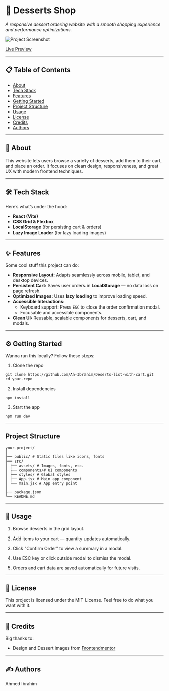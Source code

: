 # 🍰 Desserts Shop

_A responsive dessert ordering website with a smooth shopping experience and performance optimizations._

![Project Screenshot](./design/desktop-design-selected.jpg)

[Live Preview](https://ah-ibrahim.github.io/Desserts-list-with-cart)

---

## 📋 Table of Contents

-   [About](#-about)
-   [Tech Stack](#%EF%B8%8F-tech-stack)
-   [Features](#-features)
-   [Getting Started](#%EF%B8%8F-getting-started)
-   [Project Structure](#project-structure)
-   [Usage](#-usage)
-   [License](#-license)
-   [Credits](#-credits)
-   [Authors](#%EF%B8%8F-authors)

---

## 👋 About

This website lets users browse a variety of desserts, add them to their cart, and place an order. It focuses on clean design, responsiveness, and great UX with modern frontend techniques.

---

## 🛠️ Tech Stack

Here’s what’s under the hood:

-   **React (Vite)**
-   **CSS Grid & Flexbox**
-   **LocalStorage** (for persisting cart & orders)
-   **Lazy Image Loader** (for lazy loading images)

---

## ✨ Features

Some cool stuff this project can do:

-   **Responsive Layout:** Adapts seamlessly across mobile, tablet, and desktop devices.
-   **Persistent Cart:** Saves user orders in **LocalStorage** — no data loss on page refresh.
-   **Optimized Images:** Uses **lazy loading** to improve loading speed.
-   **Accessible Interactions:**
    -   Keyboard support: Press `ESC` to close the order confirmation modal.
    -   Focusable and accessible components.
-   **Clean UI:** Reusable, scalable components for desserts, cart, and modals.

---

## ⚙️ Getting Started

Wanna run this locally? Follow these steps:

1. Clone the repo

`git clone https://github.com/Ah-Ibrahim/Deserts-list-with-cart.git`\
`cd your-repo`

2. Install dependencies

`npm install`

3. Start the app

`npm run dev`

---

## Project Structure

```
your-project/
│
├── public/ # Static files like icons, fonts
├── src/
│ ├── assets/ # Images, fonts, etc.
│ ├── components/# UI components
│ ├── styles/ # Global styles
│ ├── App.jsx # Main app component
│ └── main.jsx # App entry point
│
├── package.json
└── README.md
```

---

## 📝 Usage

1. Browse desserts in the grid layout.

2. Add items to your cart — quantity updates automatically.

3. Click "Confirm Order" to view a summary in a modal.

4. Use ESC key or click outside modal to dismiss the modal.

5. Orders and cart data are saved automatically for future visits.

---

## 📄 License

This project is licensed under the MIT License.
Feel free to do what you want with it.

---

## 🙏 Credits

Big thanks to:

-   Design and Dessert images from [Frontendmentor](https://www.frontendmentor.io)

---

## ✍️ Authors

Ahmed Ibrahim
